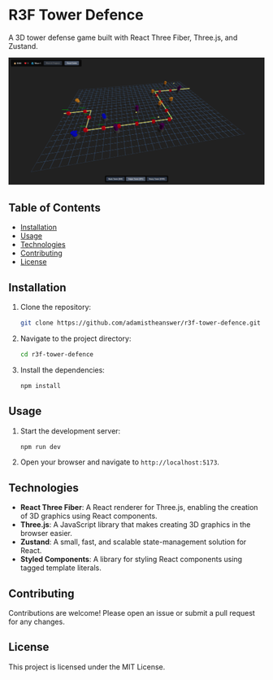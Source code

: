 # R3F Tower Defence

A 3D tower defense game built with React Three Fiber, Three.js, and Zustand.

![R3F Tower Defence](./r3f-td.png)

## Table of Contents

- [Installation](#installation)
- [Usage](#usage)
- [Technologies](#technologies)
- [Contributing](#contributing)
- [License](#license)

## Installation

1. Clone the repository:
   ```sh
   git clone https://github.com/adamistheanswer/r3f-tower-defence.git
   ```
2. Navigate to the project directory:
   ```sh
   cd r3f-tower-defence
   ```
3. Install the dependencies:
   ```sh
   npm install
   ```

## Usage

1. Start the development server:
   ```sh
   npm run dev
   ```
2. Open your browser and navigate to `http://localhost:5173`.

## Technologies

- **React Three Fiber**: A React renderer for Three.js, enabling the creation of 3D graphics using React components.
- **Three.js**: A JavaScript library that makes creating 3D graphics in the browser easier.
- **Zustand**: A small, fast, and scalable state-management solution for React.
- **Styled Components**: A library for styling React components using tagged template literals.

## Contributing

Contributions are welcome! Please open an issue or submit a pull request for any changes.

## License

This project is licensed under the MIT License.
